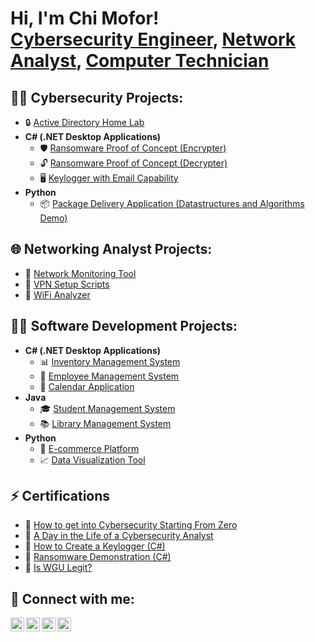 <h1>Hi, I'm Chi Mofor! <br/>        
  <a href="https://github.com/ChiGeorgeMofor" target="_blank">Cybersecurity Engineer</a>,                   
  <a href="https://twitter.com/chi_mofor" target="_blank">Network Analyst</a>,                     
  <a href="https://www.linkedin.com/in/chi-george-mofor-037883247/" target="_blank">Computer Technician</a>      
</h1>           
       
<h2>👨‍💻 Cybersecurity Projects:</h2>     
<ul>   
  <li>🔒 <a href="https://github.com/chimoforcybertest/LABURL" target="_blank">Active Directory Home Lab</a></li>
  <li><b>C# (.NET Desktop Applications)</b>
    <ul> 
      <li>🛡️ <a href="https://github.com/ChiGeorgeMofor/EncrypterPOC" target="_blank">Ransomware Proof of Concept (Encrypter)</a></li>
      <li>🔓 <a href="https://github.com/ChiGeorgeMofor/DecrypterPOC" target="_blank">Ransomware Proof of Concept (Decrypter)</a></li>
      <li>🖥️ <a href="https://github.com/ChiGeorgeMofor/Key-Logger-With-Email" target="_blank">Keylogger with Email Capability</a></li>
    </ul>
  </li>
  <li><b>Python</b>
    <ul>
      <li>📦 <a href="https://github.com/ChiGeorgeMofor/Package-Delivery-Pathfinding-Algorithm" target="_blank">Package Delivery Application (Datastructures and Algorithms Demo)</a></li>
    </ul>
  </li>
</ul>
 
<h2>🌐 Networking Analyst Projects:</h2>
<ul>
  <li>📡 <a href="https://github.com/ChiGeorgeMofor/Network-Monitoring-Tool" target="_blank">Network Monitoring Tool</a></li>
  <li>🔗 <a href="https://github.com/ChiGeorgeMofor/VPN-Setup-Scripts" target="_blank">VPN Setup Scripts</a></li>
  <li>📶 <a href="https://github.com/ChiGeorgeMofor/WiFi-Analyzer" target="_blank">WiFi Analyzer</a></li>
</ul>

<h2>👨‍💻 Software Development Projects:</h2>
<ul>
  <li><b>C# (.NET Desktop Applications)</b>
    <ul>
      <li>📊 <a href="https://github.com/ChiGeorgeMofor/Inventory-Management-System" target="_blank">Inventory Management System</a></li>
      <li>💼 <a href="https://github.com/ChiGeorgeMofor/Employee-Management-System" target="_blank">Employee Management System</a></li>
      <li>📅 <a href="https://github.com/ChiGeorgeMofor/Calendar-Application" target="_blank">Calendar Application</a></li>
    </ul>
  </li>
  <li><b>Java</b>
    <ul>
      <li>🎓 <a href="https://github.com/ChiGeorgeMofor/Student-Management-System" target="_blank">Student Management System</a></li>
      <li>📚 <a href="https://github.com/ChiGeorgeMofor/Library-Management-System" target="_blank">Library Management System</a></li>
    </ul>
  </li>
  <li><b>Python</b>
    <ul>
      <li>🛒 <a href="https://github.com/ChiGeorgeMofor/E-commerce-Platform" target="_blank">E-commerce Platform</a></li>
      <li>📈 <a href="https://github.com/ChiGeorgeMofor/Data-Visualization-Tool" target="_blank">Data Visualization Tool</a></li>
    </ul>
  </li>
</ul>

<h2>⚡ Certifications</h2>
<ul>
  <li>📜 <a href="https://www.youtube.com/" target="_blank">How to get into Cybersecurity Starting From Zero</a></li>
  <li>🎥 <a href="https://www.yout" target="_blank">A Day in the Life of a Cybersecurity Analyst</a></li>
  <li>🎥 <a href="https://www.youtu" target="_blank">How to Create a Keylogger (C#)</a></li>
  <li>🎥 <a href="https://www.youtube.c" target="_blank">Ransomware Demonstration (C#)</a></li>
  <li>🎥 <a href="https://www.youtube.com" target="_blank">Is WGU Legit?</a></li>
</ul>

<h2>🤳 Connect with me:</h2>
<p>
  <a href="https://twitter.com/chi_mofor" target="_blank"><img align="left" alt="ChiGeorge | Twitter" width="22px" src="https://cdn.jsdelivr.net/npm/simple-icons@v3/icons/twitter.svg" /></a>
  <a href="https://www.behance.net/chigeorgemofor1" target="_blank"><img align="left" alt="ChiGeorge | Behance" width="22px" src="https://cdn.jsdelivr.net/npm/simple-icons@v3/icons/behance.svg" /></a>
  <a href="https://www.linkedin.com/in/chi-george-mofor-037883247/" target="_blank"><img align="left" alt="ChiGeorge | LinkedIn" width="22px" src="https://cdn.jsdelivr.net/npm/simple-icons@v3/icons/linkedin.svg" /></a>
  <a href="https://www.instagram.com/chigeorgemofor/" target="_blank"><img align="left" alt="ChiGeorge | Instagram" width="22px" src="https://cdn.jsdelivr.net/npm/simple-icons@v3/icons/instagram.svg" /></a>
</p>
